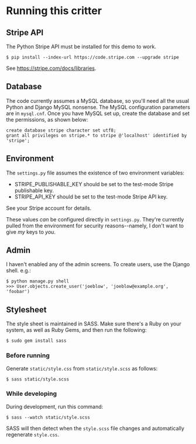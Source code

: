 # Running this critter

## Stripe API

The Python Stripe API must be installed for this demo to work.

    $ pip install --index-url https://code.stripe.com --upgrade stripe

See <https://stripe.com/docs/libraries>.

## Database

The code currently assumes a MySQL database, so you'll need all the usual
Python and Django MySQL nonsense. The MySQL configuration parameters are in
`mysql.cnf`. Once you have MySQL set up, create the database and set the
permissions, as shown below:

    create database stripe character set utf8;
    grant all privileges on stripe.* to stripe @'localhost' identified by 'stripe';

## Environment

The `settings.py` file assumes the existence of two environment variables:

* STRIPE_PUBLISHABLE_KEY should be set to the test-mode Stripe publishable key.
* STRIPE_API_KEY should be set to the test-mode Stripe API key.

See your Stripe account for details.

These values *can* be configured directly in `settings.py`. They're currently
pulled from the environment for security reasons--namely, I don't want to give
*my* keys to *you*.

## Admin

I haven't enabled any of the admin screens. To create users, use the Django
shell. e.g.:

    $ python manage.py shell                   
    >>> User.objects.create_user('joeblow', 'joeblow@example.org', 'foobar')

## Stylesheet

The style sheet is maintained in SASS. Make sure there's a Ruby on your
system, as well as Ruby Gems, and then run the following:

    $ sudo gem install sass

### Before running

Generate `static/style.css` from `static/style.scss` as follows:

    $ sass static/style.scss

### While developing

During development, run this command:

    $ sass --watch static/style.scss

SASS will then detect when the `style.scss` file changes and automatically
regenerate `style.css`.

